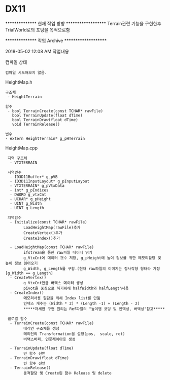 # DX11

************** 현재 작업 방향 ******************
  Terrain관련 기능을 구현한후
  TrialWorld로의 포팅을 목적으로함

************** 작업 Archive *******************

2018-05-02 12:08 AM
작업내용

  컴파일 상태
    
    컴파일 시도해보지 않음.

  HeightMap.h
    
    구조체
     - HeightTerrain
    
    함수
     - bool TerrainCreate(const TCHAR* rawFile)
       bool TerrainUpdate(float dTime)
       bool TerrainDraw(float dTime)
       void TerrainRelease()
    
    변수
    - extern HeightTerrain* g_pHTerrain
    
  HeightMap.cpp
     
     지역 구조체
      - VTXTERRAIN
     
     지역변수
      - ID3D11Buffer* g_pVB
      - ID3D11InputLayout* g_pInputLayout
      - VTXTERRAIN* g_pVtxData
      - int* g_pIndices
      - DWORD g_vtxCnt
      - UCHAR* g_pHeight
      - UINT g_Width
      - UINT g_Length
     
     지역함수
      - Initialize(const TCHAR* rawFile)
            LoadHeightMap(rawFile)추가
            CreateVertex()추가
            CreateIndex()추가
           
      - LoadHeightMap(const TCHAR* rawFile)
            ifstream을 통한 raw파일 데이터 읽기
            g_VtxCnt에 데이터 갯수 저장, g_pHeight에 높이 정보를 위한 메모리할당 및 높이 정보 읽어오기
            g_Width, g_Length를 구함.(현재 raw파일의 이미지는 정사각형 형태라 가정[g_Width == g_Length]
      - CreateVertex()
            g_VtxCnt만큼 버텍스 데이터 생성
            pivot을 중심으로 하기위해 halfWidth와 halfLength사용
      - CreateIndex()
            메모리사용 절감을 위해 Index list를 만듦
            인덱스 개수는 (Width * 2) * (Length -1) + (Length - 2)
            *****자세한 구현 원리는 Ref파일의 "높이맵 코딩 및 인덱싱, 버텍싱"참고*****
     
     글로벌 함수
      - TerrainCreate(const TCHAR* rawFile)
            테리언 구조체를 생성
            테리언의 Transformation을 설정(pos,  scale, rot)
            버택스버퍼, 인풋레이아웃 생성
            
      - TerrainUpdate(float dTime)
            빈 함수 선언
      - TerrainDraw(float dTime)
            빈 함수 선언
      - TerrainRelease()
            동적할당 및 Create된 함수 Release 및 delete
